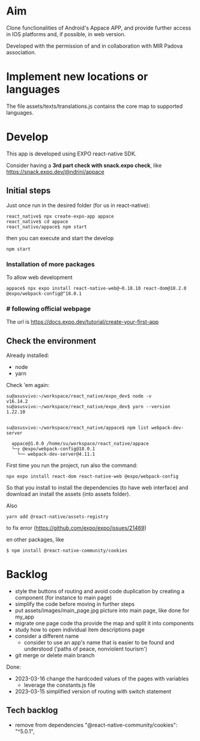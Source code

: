 
# Aim 
Clone functionalities of Android's Appace APP, and provide further access in IOS platforms and, if possible, in web version. 

Developed with the permission of and in collaboration with MIR Padova association. 

# Implement new locations or languages
The file assets/texts/translations.js contains the core map to supported languages. 




# Develop

This app is developed using EXPO react-native SDK. 

Consider having a **3rd part check with snack.expo check**, like https://snack.expo.dev/@ndrini/appace

## Initial steps
Just once run in the desired folder (for us in react-native): 

    react_native$ npx create-expo-app appace
    react_native$ cd appace
    react_native/appace$ npm start

then you can execute and start the develop 

    npm start


### Installation of more packages

To allow web development

    appace$ npx expo install react-native-web@~0.18.10 react-dom@18.2.0
    @expo/webpack-config@^18.0.1

### # following official webpage

The url is https://docs.expo.dev/tutorial/create-your-first-app


## Check the environment

Already installed: 
  - node
  - yarn

Check 'em again: 

    su@asusvivo:~/workspace/react_native/expo_dev$ node -v
    v16.14.2
    su@asusvivo:~/workspace/react_native/expo_dev$ yarn --version
    1.22.10


    su@asusvivo:~/workspace/react_native/appace$ npm list webpack-dev-server

      appace@1.0.0 /home/su/workspace/react_native/appace
      └─┬ @expo/webpack-config@18.0.1
        └── webpack-dev-server@4.11.1

First time you run the project, run also the command: 

    npx expo install react-dom react-native-web @expo/webpack-config

So that you install to install the dependencies (to have web interface)
and download an install the assets (into assets folder).

Also 

    yarn add @react-native/assets-registry 

to fix error (https://github.com/expo/expo/issues/21469)

en other packages, like

    $ npm install @react-native-community/cookies

# Backlog

   
- style the buttons of routing and avoid code duplication by creating a component (for instance to main page)
- simplify the code before moving in further steps
- put assets/images/main_page.jpg picture into main page, like done for my_app
- migrate one page code tha provide the map and split it into components
- study how to open individual item descriptions page
- consider a different name
  - consider to use an app's name that is easier to be found and understood ('paths of peace, nonviolent tourism')
- git merge or delete main branch

Done: 
- 2023-03-16 change the hardcoded values of the pages with variables
  - leverage the constants.js file 
- 2023-03-15 simplified version of routing with switch statement
  

## Tech backlog


- remove from dependencies     "@react-native-community/cookies": "^5.0.1",